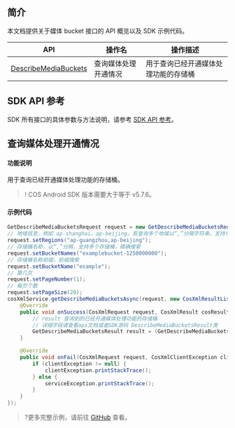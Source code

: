 ## 简介

本文档提供关于媒体 bucket 接口的 API 概览以及 SDK 示例代码。

| API                                                          | 操作名         | 操作描述                         |
| ------------------------------------------------------------ | -------------- | -------------------------------- |
| [DescribeMediaBuckets](https://cloud.tencent.com/document/product/436/48988) | 查询媒体处理开通情况 | 用于查询已经开通媒体处理功能的存储桶    |

## SDK API 参考

SDK 所有接口的具体参数与方法说明，请参考 [SDK API 参考](https://cos-android-sdk-doc-1253960454.file.myqcloud.com/)。

## 查询媒体处理开通情况

#### 功能说明

用于查询已经开通媒体处理功能的存储桶。

>! COS Android SDK 版本需要大于等于 v5.7.6。

#### 示例代码

[//]: # (.cssg-snippet-describe-media-buckets)
```java
GetDescribeMediaBucketsRequest request = new GetDescribeMediaBucketsRequest();
// 地域信息，例如 ap-shanghai、ap-beijing，若查询多个地域以“,”分隔字符串，支持中国大陆地域
request.setRegions("ap-guangzhou,ap-beijing");
// 存储桶名称，以“,”分隔，支持多个存储桶，精确搜索
request.setBucketNames("examplebucket-1250000000");
// 存储桶名称前缀，前缀搜索
request.setBucketName("example");
// 第几页
request.setPageNumber(1);
// 每页个数
request.setPageSize(20);
cosXmlService.getDescribeMediaBucketsAsync(request, new CosXmlResultListener() {
    @Override
    public void onSuccess(CosXmlRequest request, CosXmlResult cosResult) {
        // result 查询到的已经开通媒体处理功能的存储桶
        // 详细字段请查看api文档或者SDK源码 DescribeMediaBucketsResult类
        GetDescribeMediaBucketsResult result = (GetDescribeMediaBucketsResult) cosResult;
    }

    @Override
    public void onFail(CosXmlRequest request, CosXmlClientException clientException, CosXmlServiceException serviceException) {
        if (clientException != null) {
            clientException.printStackTrace();
        } else {
            serviceException.printStackTrace();
        }
    }
});
```

>?更多完整示例，请前往 [GitHub](https://github.com/tencentyun/cos-snippets/tree/master/Android/app/src/androidTest/java/com/tencent/qcloud/cosxml/cssg/MediaOperation.java) 查看。
